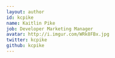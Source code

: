 ```yaml
---
layout: author
id: kcpike
name: Kaitlin Pike
job: Developer Marketing Manager
avatar: http://i.imgur.com/WRk8FBx.jpg
twitter: kcpike
github: kcpike
---
```

